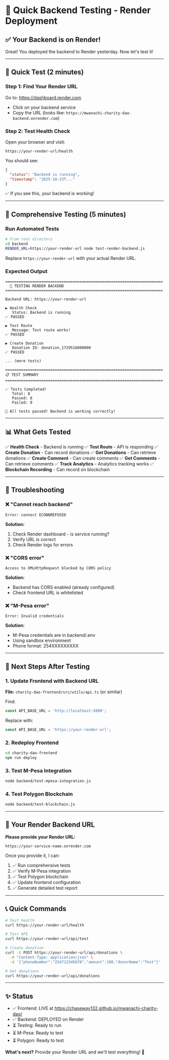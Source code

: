 # 🚀 Quick Backend Testing - Render Deployment

## ✅ Your Backend is on Render!

Great! You deployed the backend to Render yesterday. Now let's test it!

---

## 🎯 Quick Test (2 minutes)

### Step 1: Find Your Render URL

Go to: https://dashboard.render.com
- Click on your backend service
- Copy the URL (looks like: `https://mwanachi-charity-dao-backend.onrender.com`)

### Step 2: Test Health Check

Open your browser and visit:
```
https://your-render-url/health
```

You should see:
```json
{
  "status": "Backend is running",
  "timestamp": "2025-10-23T..."
}
```

✅ If you see this, your backend is working!

---

## 🧪 Comprehensive Testing (5 minutes)

### Run Automated Tests

```bash
# From root directory
cd backend
RENDER_URL=https://your-render-url node test-render-backend.js
```

Replace `https://your-render-url` with your actual Render URL.

### Expected Output

```
======================================================================
  🚀 TESTING RENDER BACKEND
======================================================================

Backend URL: https://your-render-url

▶ Health Check
   Status: Backend is running
✅ PASSED

▶ Test Route
   Message: Test route works!
✅ PASSED

▶ Create Donation
   Donation ID: donation_1729516800000
✅ PASSED

... (more tests)

======================================================================
📋 TEST SUMMARY
======================================================================

✅ Tests Completed!
   Total: 8
   Passed: 8
   Failed: 0

🎉 All tests passed! Backend is working correctly!
```

---

## 📊 What Gets Tested

✅ **Health Check** - Backend is running
✅ **Test Route** - API is responding
✅ **Create Donation** - Can record donations
✅ **Get Donations** - Can retrieve donations
✅ **Create Comment** - Can create comments
✅ **Get Comments** - Can retrieve comments
✅ **Track Analytics** - Analytics tracking works
✅ **Blockchain Recording** - Can record on blockchain

---

## 🔧 Troubleshooting

### ❌ "Cannot reach backend"
```
Error: connect ECONNREFUSED
```
**Solution:**
1. Check Render dashboard - is service running?
2. Verify URL is correct
3. Check Render logs for errors

### ❌ "CORS error"
```
Access to XMLHttpRequest blocked by CORS policy
```
**Solution:**
- Backend has CORS enabled (already configured)
- Check frontend URL is whitelisted

### ❌ "M-Pesa error"
```
Error: Invalid credentials
```
**Solution:**
- M-Pesa credentials are in backend/.env
- Using sandbox environment
- Phone format: 254XXXXXXXXX

---

## 📝 Next Steps After Testing

### 1. Update Frontend with Backend URL

**File:** `charity-dao-frontend/src/utils/api.ts` (or similar)

Find:
```typescript
const API_BASE_URL = 'http://localhost:5000';
```

Replace with:
```typescript
const API_BASE_URL = 'https://your-render-url';
```

### 2. Redeploy Frontend

```bash
cd charity-dao-frontend
npm run deploy
```

### 3. Test M-Pesa Integration

```bash
node backend/test-mpesa-integration.js
```

### 4. Test Polygon Blockchain

```bash
node backend/test-blockchain.js
```

---

## 🎯 Your Render Backend URL

**Please provide your Render URL:**
```
https://your-service-name.onrender.com
```

Once you provide it, I can:
1. ✅ Run comprehensive tests
2. ✅ Verify M-Pesa integration
3. ✅ Test Polygon blockchain
4. ✅ Update frontend configuration
5. ✅ Generate detailed test report

---

## 📞 Quick Commands

```bash
# Test health
curl https://your-render-url/health

# Test API
curl https://your-render-url/api/test

# Create donation
curl -X POST https://your-render-url/api/donations \
  -H "Content-Type: application/json" \
  -d '{"phoneNumber":"254712345678","amount":100,"donorName":"Test"}'

# Get donations
curl https://your-render-url/api/donations
```

---

## ✨ Status

- ✅ Frontend: LIVE at https://chaseway132.github.io/mwanachi-charity-dao/
- ✅ Backend: DEPLOYED on Render
- ⏳ Testing: Ready to run
- ⏳ M-Pesa: Ready to test
- ⏳ Polygon: Ready to test

**What's next?** Provide your Render URL and we'll test everything! 🚀

